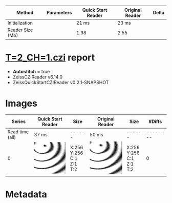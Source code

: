 |  Method            | Parameters       | Quick Start Reader | Original Reader | Delta  |
| -------------------|------------------|--------------------|-----------------|------- |
| Initialization     |                  |21 ms|23 ms|        |
| Reader Size (Mb)     |                  |1.98|2.55|        |
# [T=2_CH=1.czi](https://zenodo.org/record/7015307/files/T%3D2_CH%3D1.czi) report
 - **Autostitch** = true
 - ZeissCZIReader v6.14.0
 - ZeissQuickStartCZIReader v0.2.1-SNAPSHOT

# Images 

| Series            | Quick Start Reader | Size | Original Reader | Size | #Diffs |
|-------------------|--------------------|------|-----------------|------|--------|
| Read time (all)   |37 ms|------|50 ms|------|--------|
|0|![T=2_CH=1.quick_true.flat_true.stitch_true.series_0.jpg](T=2_CH=1/T=2_CH=1.quick_true.flat_true.stitch_true.series_0.jpg)|X:256<br>Y:256<br>C:1<br>Z:1<br>T:2|![T=2_CH=1.quick_false.flat_true.stitch_true.series_0.jpg](T=2_CH=1/T=2_CH=1.quick_false.flat_true.stitch_true.series_0.jpg)|X:256<br>Y:256<br>C:1<br>Z:1<br>T:2|0|

# Metadata


